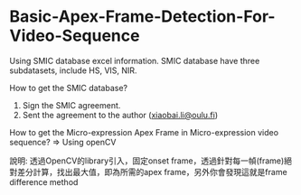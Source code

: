 # Basic-Apex-Frame-Detection-For-Video-Sequence

Using SMIC database excel information.
SMIC database have three subdatasets, include HS, VIS, NIR.

How to get the SMIC database?
1. Sign the SMIC agreement.
2. Sent the agreement to the author (xiaobai.li@oulu.fi)


How to get the Micro-expression Apex Frame in Micro-expression video sequence?
=> Using openCV

說明:
透過OpenCV的library引入，固定onset frame，透過針對每一幀(frame)絕對差分計算，找出最大值，即為所需的apex frame，另外你會發現這就是frame difference method
